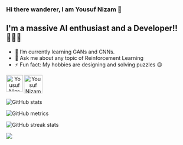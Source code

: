 ### Hi there wanderer, I am Yousuf Nizam 👋
## I'm a massive AI enthusiast and a Developer!! 👨🏻‍💻

- 🌱 I’m currently learning GANs and CNNs.
- 💬 Ask me about any topic of Reinforcement Learning
- ⚡ Fun fact: My hobbies are designing and solving puzzles 😌

<div align="center">
  <a href="https://www.linkedin.com/in/yousufnizam">
    <img align="left" alt="Yousuf Nizam - LinkedIn" width="45px" src="https://upload.wikimedia.org/wikipedia/commons/thumb/e/e9/Linkedin_icon.svg/256px-Linkedin_icon.svg.png"/>
  </a>
  <a href="https://twitter.com/yousuf_nzm">
    <img align="left" alt="Yousuf Nizam - Twitter" width="50px" src="https://upload.wikimedia.org/wikipedia/sco/9/9f/Twitter_bird_logo_2012.svg"/>
  </a>
</div>
<br><br><br>

![GitHub stats](https://github-readme-stats.vercel.app/api?username=yousufnzm&show_icons=true&theme=radical)  

![GitHub metrics](https://metrics.lecoq.io/yousufnzm)  

![GitHub streak stats](https://github-readme-streak-stats.herokuapp.com/?user=yousufnzm&theme=radical)  

![](https://komarev.com/ghpvc/?username=yousufnzm&color=blueviolet&label=PROFILE+VIEWS&style=plastic)
